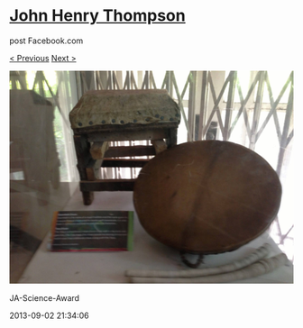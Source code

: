 # [John Henry Thompson](../README.md)
post Facebook.com

[< Previous](2013-09-02-26.md) [Next >](2013-09-02-28.md)

[![](../media/2013-09-02/JA-Science-Award-16.jpg)](../README.md)

JA-Science-Award

2013-09-02 21:34:06